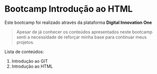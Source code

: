 # Bootcamp Introdução ao HTML
Este bootcamp foi realizado através da plataforma 
**Digital Innovation One**

> Apesar de já conhecer os conteúdos apresentados neste bootcamp
> senti a necessidade de reforçar minha base para continuar meus projetos.

Lista de conteúdos:
 1. Introdução ao GIT
 2. Introdução ao HTML